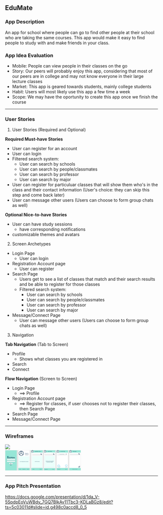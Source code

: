 ## EduMate 

### App Description
An app for school where people can go to find other people at their school who are taking the same courses. This app would make it easy to find people to study with and make friends in your class.

### App Idea Evaluation
- Mobile: People can view people in their classes on the go
- Story: Our peers will probably enjoy this app, considering that most of our peers are in college and may not know everyone in their large lecture classes
- Market: This app is geared towards students, mainly college students
- Habit: Users will most likely use this app a few time a week
- Scope: We may have the oportunity to create this app once we finish the course

---

### User Stories
1. User Stories (Required and Optional)

**Required Must-have Stories**

 * User can register for an account
 * User can login
 * Filtered search system:
     * User can search by schools
     * User can search by people/classmates
     * User can search by professor
     * User can search by major
 * User can register for particuluar classes that will show them who's in the class and their contact information (User's choice: they can skip this step and come back later)
 * User can message other users (Users can choose to form group chats as well)
 
**Optional Nice-to-have Stories**

 * User can have study sessions
     * have corresponding notifications
 * customizable themes and avatars
 
 
 2. Screen Archetypes

 * Login Page
   * User can login
 * Registration Account page
   * User can register
 * Search Page
     * Users get to see a list of classes that match and their search results and be able to register for those classes
     * Filtered search system:
         * User can search by schools
         * User can search by people/classmates
         * User can search by professor
         * User can search by major
 * Message/Connect Page
     * User can message other users (Users can choose to form group chats as well)
 

3. Navigation

**Tab Navigation** (Tab to Screen)

 * Profile
     * Shows what classes you are registered in
 * Search
 * Connect
 
**Flow Navigation** (Screen to Screen)

 * Login Page
     * ==> Profile
 * Registration Account page
     * ==> Register for classes, if user chooses not to register their classes, then Search Page
 * Search Page
 * Message/Connect Page
---

### Wireframes
<img src="https://i.imgur.com/LvSEnkS.gif" width=200><br>
<img src="https://github.com/Group44Android/EduMate/raw/master/Screen%20Shot%202018-12-01%20at%206.36.32%20PM.png" width="250" />


---

### App Pitch Presentation
https://docs.google.com/presentation/d/1da_V-5SpdpEoVuWBdy_7GQ7BlkAv11Tbc3-KDLaBGz8/edit?ts=5c03011d#slide=id.g498c0accd8_0_5
